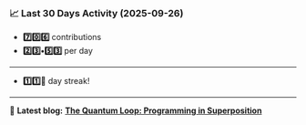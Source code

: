 <!--START_STATS-->
### 📈 Last 30 Days Activity (2025-09-26)  
- **7️⃣0️⃣6️⃣** contributions  
- **2️⃣3️⃣•5️⃣3️⃣** per day
---
- **1️⃣1️⃣🎱** day streak!
---
📝 **Latest blog:** [**The Quantum Loop: Programming in Superposition**](https://andriak.com/blog/quantum-loop)
<!--END_STATS-->
